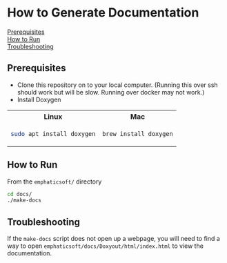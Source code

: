 # How to Generate Documentation
[Prerequisites](#prerequisites) <br/>
[How to Run](#how-to-run) <br/>
[Troubleshooting](#troubleshooting)

<a name="prerequisites"/>

## Prerequisites
* Clone this repository on to your local computer. (Running this over ssh should work but will be slow. Running over docker may not work.)
* Install Doxygen
<table>
<tr>
<th> Linux </th>
<th> Mac </th>
</tr>
<tr>
<td>

```bash
sudo apt install doxygen
```

</td>
<td>

```bash
brew install doxygen
```

</td>
</tr>
</table>

<a name="how-to-run"/>

## How to Run
From the `emphaticsoft/` directory

```bash
cd docs/
./make-docs
```

<a name="troubleshooting"/>

## Troubleshooting
If the `make-docs` script does not open up a webpage, you will need to find a way to open `emphaticsoft/docs/Doxyout/html/index.html` to view the documentation.
